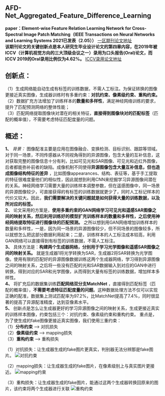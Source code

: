 ## AFD-Net_Aggregated_Feature_Difference_Learning
**paper：Element-wise Feature Relation Learning Network for Cross-Spectral Image Patch Matching（IEEE Transactions on Neural Networks and Learning Systems  2021已发表（2.05））**
[一区期刊论文地址](https://ieeexplore.ieee.org/abstract/document/9349201)  
**该期刊论文的关键创新点是本人研究生毕业设计论文的第四章内容，在2019年被ICCV（计算机视觉方向的三大顶级会议之一）录用为口头报告(Oral)论文，而ICCV 2019的Oral录用比例仅为4.62%。**       [ICCV录用论文地址](https://openaccess.thecvf.com/content_ICCV_2019/html/Quan_AFD-Net_Aggregated_Feature_Difference_Learning_for_Cross-Spectral_Image_Patch_Matching_ICCV_2019_paper.html)  


## 创新点：
  （1）生成网络能自动生成有标签的训练数据，不需人工标注。为保证转换的图像更接近真实图像，生成器训练时有多重约束：**对抗约束、像素级约束、重构约束。**         
	（2）数据扩充方法增加了训练样本的**数量和多样性**，满足神经网络训练的要求，提升了匹配预测网络的整体性能；  
	（3）匹配网络提取图像块对潜在的相关特征，**直接得到图像块对的匹配标签**（匹配的概率值），不需要考虑特征匹配度量的问题。
## 概述：  
  **1、** *背景：* 图像配准主要是应用在图像融合、变换检测、目标识别、跟踪等领域。对于同一场景，不同传感器从不同视角得到的异源图像，包含大量的互补信息，这对获取完整的图像信息十分有利，比如可见光和SAR图像、可见光和近红外图像，后者都能弥补前者的缺陷。成像机制不同使得**异源图像包含大量互补信息，但也造成图像结构特征的差异** ，比如图像appearances、结构、表征等，基于手工提取的特征很难度量他们的相似性，因此就想到利用CNN来挖掘学习异源图像间潜在的关系。神经网络学习需要大量的训练样本调整参数，但在遥感图像中，同一场景的异源图像较少，可直接获得的有标签的训练数据就更少了，同时人工标记样本的代价又较大。因此，**我们需要解决的关键问题就是如何获得大量的训练数据，以及所对应的标签。**    
  **2、** 论文采用的方案是，**使用多重约束的GAN网络学习可见光和遥感SAR图像之间的映射关系，然后利用训练好的模型扩充训练样本的数量和多样性，之后使用神经网络提取特征进行图像块的匹配预测。** 之所以想到用GAN网络增加训练样本的数量和多样性，一是，因为同一场景的异源图像较少，但不同场景的图像较多，所以就想怎么把这部分数据利用起来；二是，训练样本的人工标注成本较高，利用GAN网络可以直接得到有标签的训练数据，不需人工标注。   
  **3、** 具体方法是：**构建两个生成器网络，分别用于学习光学图像和遥感SAR图像之间的映射关系。** 就是生成器1将光学转换为SAR，生成器2将SAR转换为光学图像。使用有限的匹配好的异源图像数据训练这两个生成器网络，学习得到异源图像之间的映射关系，之后将一些没有匹配的光和SAR数据输入到对应的GAN中进行转换，得到对应的SAR和光学图像，从而得到大量有标签的训练数据，增加样本多样性。   
  **4、** 将扩充后的数据集训练**匹配网络双分支MatchNet** ，直接得到匹配标签（匹配的概率值），**不需要考虑特征匹配度量的问题**。这种数据处理方法不仅可以实现正确的配准，数据集上测试匹配率为97.2%，比MatchNet提高了7.4%，同时很显著的提高了异源配准精度，达到亚像素水平。     
  **5、** 创新点是怎么让生成器更好的学习异源图像之间的映射关系，生成更接近真实的训练样本图像，约束包括三个：对抗约束、像素级约束和重构约束。
重点是，为了使生成的fake图像更接近真实图像，我们使用三重约束：     
（1）**分布约束** —> 对抗损失   
（2）**像素级约束** —> mapping损失   
（3）**重构约束** —> 重构损失   

（1）对抗损失：让生成器生成的fake图片更真实，判别器无法分辨那是fake图片。
 ![](/1.PNG "对抗约束")

（2）mapping损失：让生成器生成的fake图片，在像素级别上与真实图片更接近。
 ![](/2.PNG "mapping约束")

（3）重构损失：让生成器生成的fake图片，能通过这两个生成器转换回原来的图片，该约束将两个生成器进行关联
 ![](/3.PNG "重构约束")




